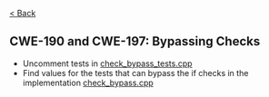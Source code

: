 [< Back](../../README.md)

## CWE-190 and CWE-197: Bypassing Checks

* Uncomment tests in [check_bypass_tests.cpp](check_bypass_tests.cpp)
* Find values for the tests that can bypass the if checks in the implementation [check_bypass.cpp](check_bypass.cpp)
